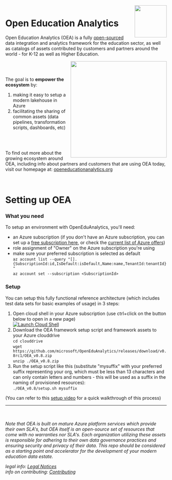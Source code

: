 <img align="right" height="100" src="https://github.com/microsoft/OpenEduAnalytics/blob/main/docs/pics/oea-logo-nobg.png">

# Open Education Analytics
Open Education Analytics (OEA) is a fully [open-sourced](https://github.com/microsoft/OpenEduAnalytics/tree/main/docs/license) data integration and analytics framework for the education sector, as well as catalogs of assets contributed by customers and partners around the world - for K-12 as well as Higher Education.

<img align="right" height="300" src="https://github.com/microsoft/OpenEduAnalytics/blob/main/docs/pics/diagrams/OEA_top_level.png">

<br/><br/>

The goal is to **empower the ecosystem** by:

1) making it easy to setup a modern lakehouse in Azure
1) facilitating the sharing of common assets (data pipelines, transformation scripts, dashboards, etc)


<br/><br/>

To find out more about the growing ecosystem around OEA, including info about partners and customers that are using OEA today, visit our homepage at: [openeducationanalytics.org](https://openeducationanalytics.org)

<br/>

# Setting up OEA
### What you need
To setup an environment with OpenEduAnalytics, you'll need:
* an Azure subscription (if you don't have an Azure subscription, you can set up a [free subscription here](https://azure.microsoft.com/free), or check the [current list of Azure offers](https://azure.microsoft.com/en-us/support/legal/offer-details/))
* role assignment of "Owner" on the Azure subscription you're using
* make sure your preferred subscription is selected as default \
`az account list --query "[].{SubscriptionId:id,IsDefault:isDefault,Name:name,TenantId:tenantId}"`\
`az account set --subscription <SubscriptionId>`

### Setup
You can setup this fully functional reference architecture (which includes test data sets for basic examples of usage) in 3 steps:
1) Open cloud shell in your Azure subscription (use ctrl+click on the button below to open in a new page)\
[![Launch Cloud Shell](https://azurecomcdn.azureedge.net/mediahandler/acomblog/media/Default/blog/launchcloudshell.png "Launch Cloud Shell")](https://shell.azure.com/bash)
1) Download the OEA framework setup script and framework assets to your Azure clouddrive \
`cd clouddrive`\
`wget https://github.com/microsoft/OpenEduAnalytics/releases/download/v0.8rc1/OEA_v0.8.zip`\
`unzip ./OEA_v0.8.zip`
1) Run the setup script like this (substitute "mysuffix" with your preferred suffix representing your org, which must be less than 13 characters and can only contain letters and numbers - this will be used as a suffix in the naming of provisioned resources): \
`./OEA_v0.8/setup.sh mysuffix`

(You can refer to this [setup video](https://youtu.be/m0Y88bQ644E) for a quick walkthrough of this process)

---
<br/><br/>
*Note that OEA is built on mature Azure platform services which provide their own SLA's, but OEA itself is an open-source set of resources that come with no warranties nor SLA's. Each organization utilizing these assets is responsible for adhering to their own data governance practices and ensuring security and privacy of their data. This repo should be considered as a starting point and accelerator for the development of your modern education data estate.*

*legal info: [Legal Notices](https://github.com/microsoft/OpenEduAnalytics/tree/main/docs/license#legal-notices)*<br/>
*info on contributing: [Contributing](https://github.com/microsoft/OpenEduAnalytics/blob/main/docs/license/CONTRIBUTING.md)*<br/>
